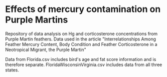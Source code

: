 # Effects of mercury contamination on Purple Martins 
Repository of data analysis on Hg and corticosterone concentrations from Purple Martin feathers. Data used in the article "Interrelationships Among Feather Mercury Content, Body Condition and Feather Corticosterone in a Neotropical Migrant, the Purple Martin"

Data from Florida.csv includes bird's age and fat score information and is therefore separate. FloridaWisconsinVirginia.csv includes data from all three states.

